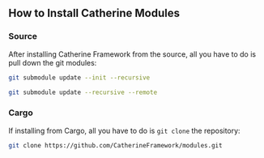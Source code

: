 ## How to Install Catherine Modules

### Source
After installing Catherine Framework from the source, all you have to do is pull down the git modules:

```bash
git submodule update --init --recursive
```

```bash
git submodule update --recursive --remote
```

### Cargo
If installing from Cargo, all you have to do is `git clone` the repository:

```bash
git clone https://github.com/CatherineFramework/modules.git
```